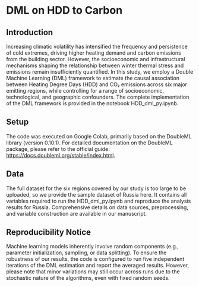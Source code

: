 # DML on HDD to Carbon

## Introduction
Increasing climatic volatility has intensified the frequency and persistence of cold extremes, driving higher heating demand and carbon emissions from the building sector. However, the socioeconomic and infrastructural mechanisms shaping the relationship between winter thermal stress and emissions remain insufficiently quantified.
In this study, we employ a Double Machine Learning (DML) framework to estimate the causal association between Heating Degree Days (HDD) and CO₂ emissions across six major emitting regions, while controlling for a range of socioeconomic, technological, and geographic confounders. The complete implementation of the DML framework is provided in the notebook HDD_dml_py.ipynb.

## Setup
The code was executed on Google Colab, primarily based on the DoubleML library (version 0.10.1).
For detailed documentation on the DoubleML package, please refer to the official guide: https://docs.doubleml.org/stable/index.html.

## Data
The full dataset for the six regions covered by our study is too large to be uploaded, so we provide the sample dataset of Russia here. It contains all variables required to run the HDD_dml_py.ipynb and reproduce the analysis results for Russia.
Comprehensive details on data sources, preprocessing, and variable construction are available in our manuscript.

## Reproducibility Notice
Machine learning models inherently involve random components (e.g., parameter initialization, sampling, or data splitting).
To ensure the robustness of our results, the code is configured to run five independent iterations of the DML estimation and report the averaged results.
However, please note that minor variations may still occur across runs due to the stochastic nature of the algorithms, even with fixed random seeds.
